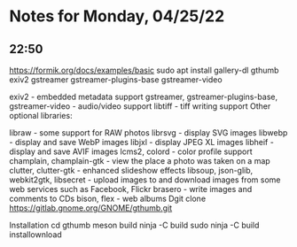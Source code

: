 # Notes for Monday, 04/25/22

## 22:50

https://formik.org/docs/examples/basic
sudo apt install gallery-dl gthumb exiv2 gstreamer gstreamer-plugins-base gstreamer-video

exiv2 - embedded metadata support
gstreamer, gstreamer-plugins-base, gstreamer-video - audio/video support
libtiff - tiff writing support
Other optional libraries:

libraw - some support for RAW photos
librsvg - display SVG images
libwebp - display and save WebP images
libjxl - display JPEG XL images
libheif - display and save AVIF images
lcms2, colord - color profile support
champlain, champlain-gtk - view the place a photo was taken on a map
clutter, clutter-gtk - enhanced slideshow effects
libsoup, json-glib, webkit2gtk, libsecret - upload images to and download images from some web services such as Facebook, Flickr
brasero - write images and comments to CDs
bison, flex - web albums
Dgit clone https://gitlab.gnome.org/GNOME/gthumb.git

Installation
cd gthumb
meson build
ninja -C build
sudo ninja -C build installownload
